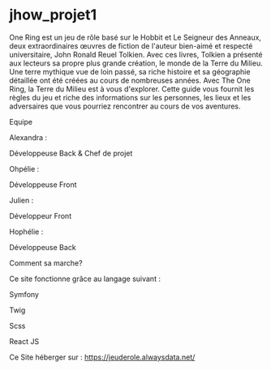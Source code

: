 # jhow_projet1

One Ring est un jeu de rôle basé sur le Hobbit et Le Seigneur des Anneaux, deux extraordinaires œuvres de fiction de l'auteur bien-aimé et respecté universitaire, John Ronald Reuel Tolkien. 
Avec ces livres, Tolkien a présenté aux lecteurs sa propre plus grande création, le monde de la Terre du Milieu. 
Une terre mythique vue de loin passé, sa riche histoire et sa géographie détaillée ont été créées au cours de nombreuses années. 
Avec The One Ring, la Terre du Milieu est à vous d'explorer. 
Cette guide vous fournit les règles du jeu et riche des informations sur les personnes, les lieux et les adversaires que vous pourriez rencontrer au cours de vos aventures.

Equipe 

Alexandra :

Développeuse Back & Chef de projet

Ohpélie :

Développeuse Front

Julien : 

Développeur Front

Hophélie : 

Développeuse Back 

Comment sa marche?

Ce site fonctionne grâce au langage suivant : 

  Symfony
  
  Twig
  
  Scss
  
  React JS
  
 Ce Site héberger sur : https://jeuderole.alwaysdata.net/
